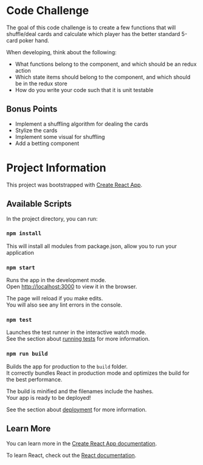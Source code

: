 # Code Challenge

The goal of this code challenge is to create a few functions that will shuffle/deal cards and calculate which player has the better standard 5-card poker hand.

When developing, think about the following:

- What functions belong to the component, and which should be an redux action
- Which state items should belong to the component, and which should be in the redux store
- How do you write your code such that it is unit testable

## Bonus Points

- Implement a shuffling algorithm for dealing the cards
- Stylize the cards 
- Implement some visual for shuffling
- Add a betting component

# Project Information

This project was bootstrapped with [Create React App](https://github.com/facebook/create-react-app).

## Available Scripts

In the project directory, you can run:

### `npm install`

This will install all modules from package.json, allow you to run your application

### `npm start`

Runs the app in the development mode.<br>
Open [http://localhost:3000](http://localhost:3000) to view it in the browser.

The page will reload if you make edits.<br>
You will also see any lint errors in the console.

### `npm test`

Launches the test runner in the interactive watch mode.<br>
See the section about [running tests](https://facebook.github.io/create-react-app/docs/running-tests) for more information.

### `npm run build`

Builds the app for production to the `build` folder.<br>
It correctly bundles React in production mode and optimizes the build for the best performance.

The build is minified and the filenames include the hashes.<br>
Your app is ready to be deployed!

See the section about [deployment](https://facebook.github.io/create-react-app/docs/deployment) for more information.

## Learn More

You can learn more in the [Create React App documentation](https://facebook.github.io/create-react-app/docs/getting-started).

To learn React, check out the [React documentation](https://reactjs.org/).
